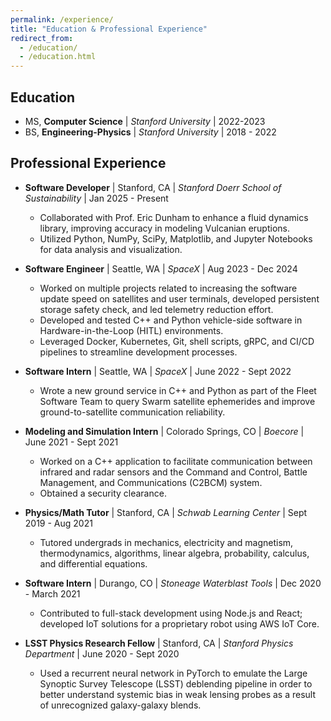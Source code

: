 ```yaml
---
permalink: /experience/
title: "Education & Professional Experience"
redirect_from: 
  - /education/
  - /education.html
---
```


## Education 
* MS, **Computer Science**   \|  *Stanford University*  \|  2022-2023
* BS, **Engineering-Physics**  \|  *Stanford University*  \|  2018 - 2022



## Professional Experience
* **Software Developer** \| Stanford, CA \| *Stanford Doerr School of Sustainability* \| Jan 2025 - Present
    * Collaborated with Prof. Eric Dunham to enhance a fluid dynamics library, improving accuracy in modeling Vulcanian eruptions.
    * Utilized Python, NumPy, SciPy, Matplotlib, and Jupyter Notebooks for data analysis and visualization.


* **Software Engineer** \| Seattle, WA \| *SpaceX* \| Aug 2023 - Dec 2024
    * Worked on multiple projects related to increasing the software update speed on satellites and user terminals, developed persistent storage safety check, and led telemetry reduction effort. 
    * Developed and tested C++ and Python vehicle-side software in Hardware-in-the-Loop (HITL) environments.
    * Leveraged Docker, Kubernetes, Git, shell scripts, gRPC, and CI/CD pipelines to streamline development processes.


* **Software Intern** \| Seattle, WA \| *SpaceX* \|
June 2022 - Sept 2022 
    * Wrote a new ground service in C++ and Python as part of the Fleet Software Team to query Swarm satellite ephemerides and improve ground-to-satellite communication reliability.


* **Modeling and Simulation Intern** \| Colorado Springs, CO \| *Boecore* \| June 2021 - Sept 2021
    * Worked on a C++ application to facilitate communication between infrared and radar sensors and the Command and Control, Battle Management, and Communications (C2BCM) system. 
    * Obtained a security clearance.


* **Physics/Math Tutor** \| Stanford, CA \| *Schwab Learning Center* \| Sept 2019 - Aug 2021 
    * Tutored undergrads in mechanics, electricity and magnetism, thermodynamics, algorithms, linear algebra, probability, calculus, and differential equations.


* **Software Intern** \| Durango, CO \| *Stoneage Waterblast Tools* \| Dec 2020 - March 2021 
    * Contributed to full-stack development using Node.js and React; developed IoT solutions for a proprietary robot using AWS IoT Core.


* **LSST Physics Research Fellow** \| Stanford, CA \| *Stanford Physics Department* \| June 2020 - Sept 2020
    * Used a recurrent neural network in PyTorch to emulate the Large Synoptic Survey Telescope (LSST) deblending pipeline in order to better understand systemic bias in weak lensing probes as a result of unrecognized galaxy-galaxy blends.
